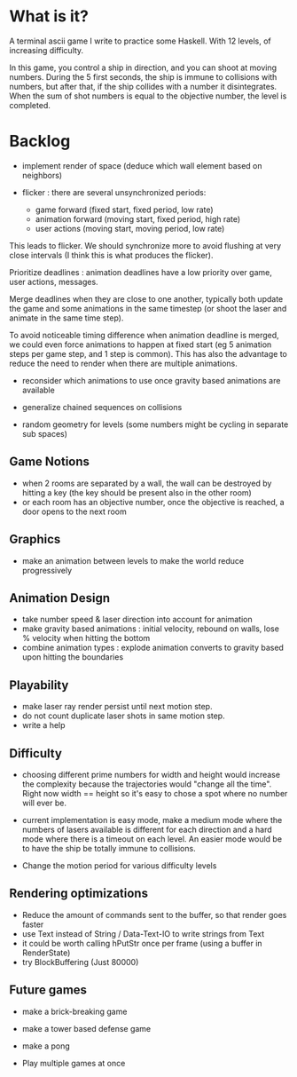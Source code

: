 # What is it?

A terminal ascii game I write to practice some Haskell. With 12 levels, of increasing difficulty.

In this game, you control a ship in direction, and you can shoot at moving numbers.
During the 5 first seconds, the ship is immune to collisions with numbers, but after that,
if the ship collides with a number it disintegrates.
When the sum of shot numbers is equal to the objective number, the level is completed.

# Backlog

- implement render of space (deduce which wall element based on neighbors)

- flicker : there are several unsynchronized periods:
  - game forward      (fixed start,  fixed period,  low  rate)
  - animation forward (moving start, fixed period,  high rate)
  - user actions      (moving start, moving period, low  rate)

This leads to flicker. We should synchronize more to avoid flushing at very close intervals
(I think this is what produces the flicker).

Prioritize deadlines : animation deadlines have a low priority over game, user actions, messages.

Merge deadlines when they are close to one another, typically both update
the game and some animations in the same timestep (or shoot the laser and animate in the same time step).

To avoid noticeable timing difference when animation deadline is merged, we could even force animations
to happen at fixed start (eg 5 animation steps per game step, and 1 step is common). This has also
the advantage to reduce the need to render when there are multiple animations.

- reconsider which animations to use once gravity based animations are available
- generalize chained sequences on collisions

- random geometry for levels (some numbers might be cycling in separate sub spaces)

## Game Notions
- when 2 rooms are separated by a wall, the wall can be destroyed by
hitting a key (the key should be present also in the other room)
- or each room has an objective number, once the objective is reached, a door opens to the next room

## Graphics
- make an animation between levels to make the world reduce progressively

## Animation Design
- take number speed & laser direction into account for animation
- make gravity based animations : initial velocity, rebound on walls, lose % velocity when hitting the bottom
- combine animation types : explode animation converts to gravity based upon hitting the boundaries

## Playability
- make laser ray render persist until next motion step.
- do not count duplicate laser shots in same motion step.
- write a help

## Difficulty
- choosing different prime numbers for width and height would increase the complexity
because the trajectories would "change all the time". Right now width == height so it's easy to chose
a spot where no number will ever be.
- current implementation is easy mode, make a medium mode where the
numbers of lasers available is different for each direction
and a hard mode where there is a timeout on each level.
An easier mode would be to have the ship be totally immune to collisions.

- Change the motion period for various difficulty levels

## Rendering optimizations
- Reduce the amount of commands sent to the buffer, so that render goes faster
- use Text instead of String / Data-Text-IO to write strings from Text
- it could be worth calling hPutStr once per frame (using a buffer in RenderState)
- try BlockBuffering (Just 80000)

## Future games
- make a brick-breaking game
- make a tower based defense game
- make a pong

- Play multiple games at once
